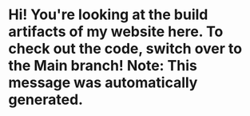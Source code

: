 # Hi! You're looking at the build artifacts of my website here. To check out the code, switch over to the Main branch! Note: This message was automatically generated.
